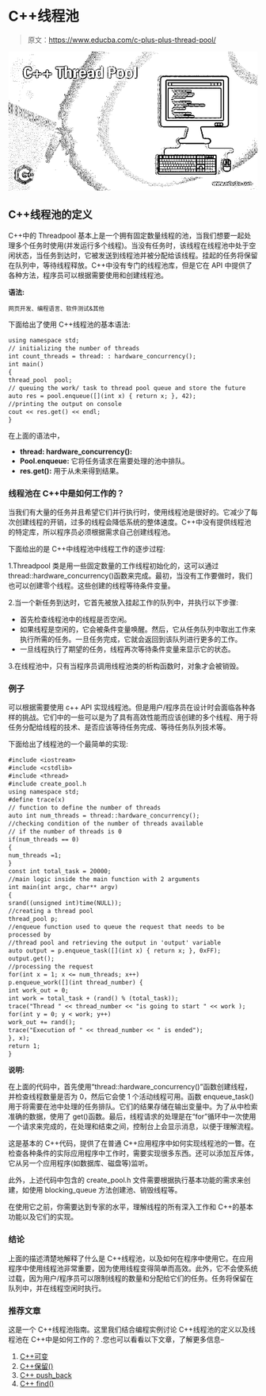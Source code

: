 # C++线程池

> 原文：<https://www.educba.com/c-plus-plus-thread-pool/>

![C++ Thread Pool](img/34278f52cb63d2f87d348efab6cb7432.png)



## C++线程池的定义

C++中的 Threadpool 基本上是一个拥有固定数量线程的池，当我们想要一起处理多个任务时使用(并发运行多个线程)。当没有任务时，该线程在线程池中处于空闲状态，当任务到达时，它被发送到线程池并被分配给该线程。挂起的任务将保留在队列中，等待线程释放。C++中没有专门的线程池库，但是它在 API 中提供了各种方法，程序员可以根据需要使用和创建线程池。

**语法:**

<small>网页开发、编程语言、软件测试&其他</small>

下面给出了使用 C++线程池的基本语法:

```
using namespace std;
// initializing the number of threads
int count_threads = thread: : hardware_concurrency();
int main()
{
thread_pool  pool;
// queuing the work/ task to thread pool queue and store the future
auto res = pool.enqueue([](int x) { return x; }, 42);
//printing the output on console
cout << res.get() << endl;
}
```

在上面的语法中，

*   **thread: hardware_concurrency():**
*   **Pool.enqueue:** 它将任务请求在需要处理的池中排队。
*   **res.get():** 用于从未来得到结果。

### 线程池在 C++中是如何工作的？

当我们有大量的任务并且希望它们并行执行时，使用线程池是很好的。它减少了每次创建线程的开销，过多的线程会降低系统的整体速度。C++中没有提供线程池的特定库，所以程序员必须根据需求自己创建线程池。

下面给出的是 C++中线程池中线程工作的逐步过程:

1.Threadpool 类是用一些固定数量的工作线程初始化的，这可以通过 thread::hardware_concurrency()函数来完成。最初，当没有工作要做时，我们也可以创建零个线程。这些创建的线程等待条件变量。

2.当一个新任务到达时，它首先被放入挂起工作的队列中，并执行以下步骤:

*   首先检查线程池中的线程是否空闲。
*   如果线程是空闲的，它会被条件变量唤醒。然后，它从任务队列中取出工作来执行所需的任务。一旦任务完成，它就会返回到该队列进行更多的工作。
*   一旦线程执行了期望的任务，线程再次等待条件变量来显示它的状态。

3.在线程池中，只有当程序员调用线程池类的析构函数时，对象才会被销毁。

### 例子

可以根据需要使用 c++ API 实现线程池。但是用户/程序员在设计时会面临各种各样的挑战。它们中的一些可以是为了具有高效性能而应该创建的多个线程、用于将任务分配给线程的技术、是否应该等待任务完成、等待任务队列技术等。

下面给出了线程池的一个最简单的实现:

```
#include <iostream>
#include <cstdlib>
#include <thread>
#include create_pool.h
using namespace std;
#define trace(x)
// function to define the number of threads
auto int num_threads = thread::hardware_concurrency();
//checking condition of the number of threads available
// if the number of threads is 0
if(num_threads == 0)
{
num_threads =1;
}
const int total_task = 20000;
//main logic inside the main function with 2 arguments
int main(int argc, char** argv)
{
srand((unsigned int)time(NULL));
//creating a thread pool
thread_pool p;
//enqueue function used to queue the request that needs to be processed by
//thread pool and retrieving the output in 'output' variable
auto output = p.enqueue_task([](int x) { return x; }, 0xFF);
output.get();
//processing the request
for(int x = 1; x <= num_threads; x++)
p.enqueue_work([](int thread_number) {
int work_out = 0;
int work = total_task + (rand() % (total_task));
trace("Thread " << thread_number << "is going to start " << work );
for(int y = 0; y < work; y++)
work_out += rand();
trace("Execution of " << thread_number << " is ended");
}, x);
return 1;
}
```

**说明:**

在上面的代码中，首先使用“thread::hardware_concurrency()”函数创建线程，并检查线程数量是否为 0，然后它会使 1 个活动线程可用。函数 enqueue_task()用于将需要在池中处理的任务排队。它们的结果存储在输出变量中。为了从中检索准确的数据，使用了 get()函数。最后，线程请求的处理是在“for”循环中一次使用一个请求来完成的，在处理和结束之间，控制台上会显示消息，以便于理解流程。

这是基本的 C++代码，提供了在普通 C++应用程序中如何实现线程池的一瞥。在检查各种条件的实际应用程序中工作时，需要实现很多东西。还可以添加互斥体，它从另一个应用程序(如数据库、磁盘等)监听。

此外，上述代码中包含的 create_pool.h 文件需要根据执行基本功能的需求来创建，如使用 blocking_queue 方法创建池、销毁线程等。

在使用它之前，你需要达到专家的水平，理解线程的所有深入工作和 C++的基本功能以及它们的实现。

### 结论

上面的描述清楚地解释了什么是 C++线程池，以及如何在程序中使用它。在应用程序中使用线程池非常重要，因为使用线程变得简单而高效。此外，它不会使系统过载，因为用户/程序员可以限制线程的数量和分配给它们的任务。任务将保留在队列中，并在线程空闲时执行。

### 推荐文章

这是一个 C++线程池指南。这里我们结合编程实例讨论 C++线程池的定义以及线程池在 C++中是如何工作的？.您也可以看看以下文章，了解更多信息–

1.  [C++可变](https://www.educba.com/c-plus-plus-mutable/)
2.  [C++保留()](https://www.educba.com/c-plus-plus-reserve/)
3.  [C++ push_back](https://www.educba.com/c-plus-plus-push_back/)
4.  [C++ find()](https://www.educba.com/c-plus-plus-find/)





